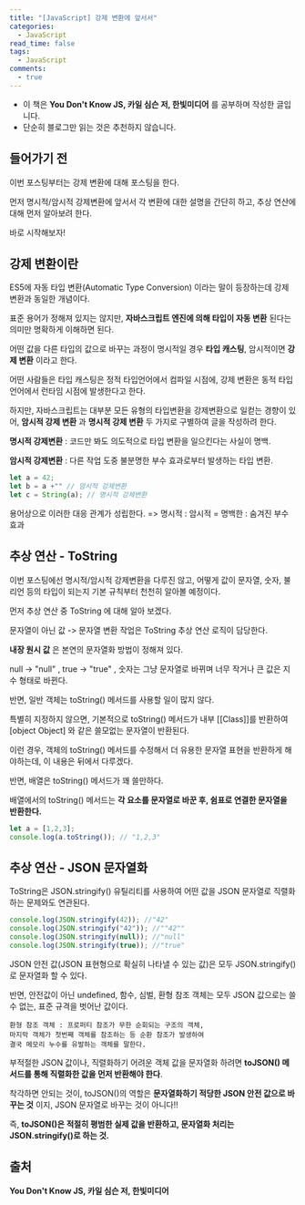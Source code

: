 ```yaml
---
title: "[JavaScript] 강제 변환에 앞서서"
categories:
  - JavaScript
read_time: false
tags:
  - JavaScript
comments:
  - true
---
```


* 이 책은 __You Don't Know JS, 카일 심슨 저, 한빛미디어__ 를 공부하며 작성한 글입니다.
* 단순히 블로그만 읽는 것은 추천하지 않습니다.

## 들어가기 전

이번 포스팅부터는 강제 변환에 대해 포스팅을 한다.

먼저 명시적/암시적 강제변환에 앞서서 각 변환에 대한 설명을 간단히 하고, 추상 연산에 대해 먼저 알아보려 한다.

바로 시작해보자!

## 강제 변환이란

ES5에 자동 타입 변환(Automatic Type Conversion) 이라는 말이 등장하는데 강제 변환과 동일한 개념이다.

표준 용어가 정해져 있지는 않지만, __자바스크립트 엔진에 의해 타입이 자동 변환__ 된다는 의미만 명확하게 이해하면 된다.

어떤 값을 다른 타입의 값으로 바꾸는 과정이 명시적일 경우 __타입 캐스팅__, 암시적이면 __강제 변환__ 이라고 한다.

어떤 사람들은 타입 캐스팅은 정적 타입언어에서 컴파일 시점에, 강제 변환은 동적 타입 언어에서 런타임 시점에 발생한다고 한다.

하지만, 자바스크립트는 대부분 모든 유형의 타입변환을 강제변환으로 일컫는 경향이 있어, __암시적 강제 변환__ 과 __명시적 강제 변환__ 두 가지로 구별하여 글을 작성하려 한다.

__명시적 강제변환__ : 코드만 봐도 의도적으로 타입 변환을 일으킨다는 사실이 명백.

__암시적 강제변환__ : 다른 작업 도중 불분명한 부수 효과로부터 발생하는 타입 변환.

```javascript
let a = 42;
let b = a +"" // 암시적 강제변환
let c = String(a); // 명시적 강제변환
```

용어상으로 이러한 대응 관계가 성립한다. => 명시적 : 암시적 = 명백한 : 숨겨진 부수 효과 

## 추상 연산 - ToString

이번 포스팅에선 명시적/암시적 강제변환을 다루진 않고, 어떻게 값이 문자열, 숫자, 불리언 등의 타입이 되는지 기본 규칙부터 천천히 알아볼 예정이다.

먼저 추상 연산 중 ToString 에 대해 알아 보겠다.

문자열이 아닌 값 -> 문자열 변환 작업은 ToString 추상 연산 로직이 담당한다.

__내장 원시 값__ 은 본연의 문자열화 방법이 정해져 있다. 

null -> "null" , true -> "true" , 숫자는 그냥 문자열로 바뀌며 너무 작거나 큰 값은 지수 형태로 바뀐다.

반면, 일반 객체는 toString() 메서드를 사용할 일이 많지 않다.

특별히 지정하지 않으면, 기본적으로 toString() 메서드가 내부 [[Class]]를 반환하여 [object Object] 와 같은 쓸모없는 문자열이 반환된다.

이런 경우, 객체의 toString() 메서드를 수정해서 더 유용한 문자열 표현을 반환하게 해야하는데, 이 내용은 뒤에서 다루겠다.

반면, 배열은 toString() 메서드가 꽤 쓸만하다.

배열에서의 toString() 메서드는 __각 요소를 문자열로 바꾼 후, 쉼표로 연결한 문자열을 반환한다.__


```javascript
let a = [1,2,3];
console.log(a.toString()); // "1,2,3"
```


## 추상 연산 - JSON 문자열화

ToString은 JSON.stringify() 유틸리티를 사용하여 어떤 값을 JSON 문자열로 직렬화하는 문제와도 연관된다.


```javascript
console.log(JSON.stringify(42)); //"42"
console.log(JSON.stringify("42")); //""42""
console.log(JSON.stringify(null)); //"null"
console.log(JSON.stringify(true)); //"true"
```

JSON 안전 값(JSON 표현형으로 확실히 나타낼 수 있는 값)은 모두 JSON.stringify() 로 문자열화 할 수 있다.

반면, 안전값이 아닌 undefined, 함수, 심벌, 환형 참조 객체는 모두 JSON 값으로는 쓸 수 없는, 표준 규격을 벗어난 값이다.


```
환형 참조 객체 : 프로퍼티 참조가 무한 순회되는 구조의 객체, 
마지막 객체가 첫번째 객체를 참조하는 등 순환 참조가 발생하여 
결국 메모리 누수를 유발하는 객체를 말한다.
```

부적절한 JSON 값이나, 직렬화하기 어려운 객체 값을 문자열화 하려면 __toJSON() 메서드를 통해 직렬화한 값을 먼저 반환해야 한다__.

착각하면 안되는 것이, toJSON()의 역할은 __문자열화하기 적당한 JSON 안전 값으로 바꾸는 것__ 이지, JSON 문자열로 바꾸는 것이 아니다!!

즉, __toJSON()은 적절히 평범한 실제 값을 반환하고, 문자열화 처리는 JSON.stringify()로 하는 것.__



## 출처

__You Don't Know JS, 카일 심슨 저, 한빛미디어__

